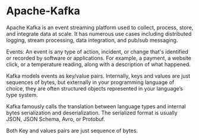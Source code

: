# Apache-Kafka

Apache Kafka is an event streaming platform used to collect, process, store, and integrate data at scale. It has numerous use cases including distributed logging, stream processing, data integration, and pub/sub messaging.

Events: An event is any type of action, incident, or change that's identified or recorded by software or applications. For example, a payment, a website click, or a temperature reading, along with a description of what happened.

Kafka models events as key/value pairs. Internally, keys and values are just sequences of bytes, but externally in your programming language of choice, they are often structured objects represented in your language’s type system.

Kafka famously calls the translation between language types and internal bytes serialization and deserialization. The serialized format is usually JSON, JSON Schema, Avro, or Protobuf.

Both Key and values pairs are just sequence of bytes.
